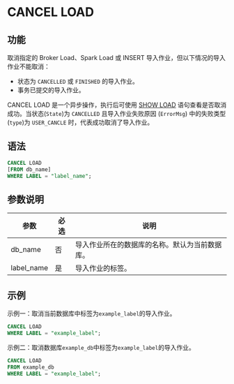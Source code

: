 # CANCEL LOAD

## 功能

取消指定的 Broker Load、Spark Load 或 INSERT 导入作业，但以下情况的导入作业不能取消：

- 状态为 `CANCELLED` 或 `FINISHED` 的导入作业。
- 事务已提交的导入作业。

CANCEL LOAD 是一个异步操作，执行后可使用 [SHOW LOAD](../data-manipulation/SHOW%20LOAD.md) 语句查看是否取消成功。当状态(`State`)为 `CANCELLED` 且导入作业失败原因 (`ErrorMsg`) 中的失败类型(`type`)为 `USER_CANCLE` 时，代表成功取消了导入作业。

## 语法

```SQL
CANCEL LOAD
[FROM db_name]
WHERE LABEL = "label_name";
```

## 参数说明

| **参数**   | **必选** | **说明**                                       |
| ---------- | -------- | ---------------------------------------------- |
| db_name    | 否       | 导入作业所在的数据库的名称。默认为当前数据库。 |
| label_name | 是       | 导入作业的标签。                               |

## 示例

示例一：取消当前数据库中标签为`example_label`的导入作业。

```SQL
CANCEL LOAD
WHERE LABEL = "example_label";
```

示例二：取消数据库`example_db`中标签为`example_label`的导入作业。

```SQL
CANCEL LOAD
FROM example_db
WHERE LABEL = "example_label";
```
